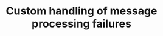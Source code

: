 ---
title: Custom handling of message processing failures
summary: How to connect to ServiceControl APIs to get notifications about message processing failures.
tags:
- ServiceControl
- External integration
---